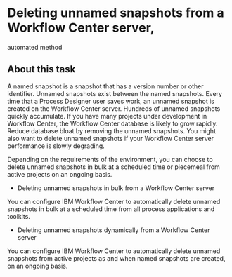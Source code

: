 # Deleting unnamed snapshots from a Workflow Center server,
automated method

## About this task

A named snapshot is a snapshot that has a version number or other identifier. Unnamed snapshots
exist between the named snapshots. Every time that a Process Designer user saves work, an unnamed snapshot is
created on the Workflow Center server. Hundreds of
unnamed snapshots quickly accumulate. If you have many projects under development in  Workflow Center, the Workflow Center database is likely to grow rapidly. Reduce
database bloat by removing the unnamed snapshots. You might also want to delete unnamed snapshots if
your Workflow Center server performance is slowly
degrading.

Depending on the requirements of the environment, you can choose to delete
unnamed snapshots in bulk at a scheduled time or piecemeal from active
projects on an ongoing basis.

- Deleting unnamed snapshots in bulk from a Workflow Center server

You can configure IBM Workflow Center to automatically delete unnamed snapshots in bulk at a scheduled time from all process applications and toolkits.
- Deleting unnamed snapshots dynamically from a Workflow Center server

You can configure IBM Workflow Center to automatically delete unnamed snapshots from active projects as and when named snapshots are created, on an ongoing basis.